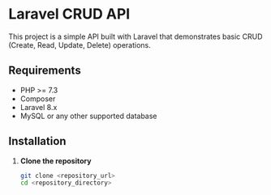 # Laravel CRUD API

This project is a simple API built with Laravel that demonstrates basic CRUD (Create, Read, Update, Delete) operations.

## Requirements

- PHP >= 7.3
- Composer
- Laravel 8.x
- MySQL or any other supported database

## Installation

1. **Clone the repository**

   ```bash
   git clone <repository_url>
   cd <repository_directory>
